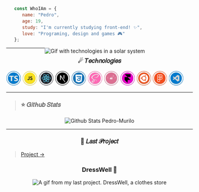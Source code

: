 ```jsx
   const WhoIAm = {
      name: "Pedro",
      age: 19,
      study: "I'm currently studying front-end! ✨",
      love: "Programing, design and games 🎮"
   };
```

<img  align="right" width="400px" src="https://github.com/Pedro-Murilo/Pedro-Murilo/blob/main/.github/solar-system.gif" alt="Gif with technologies in a solar system" />

---
<h3 align="center">☄ 𝑇𝑒𝑐ℎ𝑛𝑜𝑙𝑜𝑔𝑖𝑒𝑠</h3>

<p align="left">

  <img width="40px"  alt="Typescript" src="https://github.com/Pedro-Murilo/Pedro-Murilo/blob/main/.github/typescript-icon.svg" />

  <img width="40px" alt="JavaScript" src="https://github.com/Pedro-Murilo/Pedro-Murilo/blob/main/.github/js-icon.svg"/>

  <img width="40px" alt="React JS" src="https://github.com/Pedro-Murilo/Pedro-Murilo/blob/main/.github/react-icon.svg" />

  <img width="40px" alt="Next JS" src="https://github.com/Pedro-Murilo/Pedro-Murilo/blob/main/.github/nextjs-icon.svg"/>
  
  <img width="40px" alt="CSS3" src="https://github.com/Pedro-Murilo/Pedro-Murilo/blob/main/.github/css-icon.svg" />

  <img width="40px" alt="SASS" src="https://github.com/Pedro-Murilo/Pedro-Murilo/blob/main/.github/sass-icon.svg"/>

  <img width="40px" alt="Styled Components" src="https://github.com/Pedro-Murilo/Pedro-Murilo/blob/main/.github/styled-components-icon.svg" />

  <img width="40px" alt="Framer Motion" src="https://github.com/Pedro-Murilo/Pedro-Murilo/blob/main/.github/framer-motion-icon.svg"/>
  
  <img width="40px" alt="Ubuntu" src="https://github.com/Pedro-Murilo/Pedro-Murilo/blob/main/.github/ubuntu-icon.svg" />

  <img width="40px"  alt="Figma" src="https://github.com/Pedro-Murilo/Pedro-Murilo/blob/main/.github/figma-icon.svg"/>

  <img width="40px" alt="Visual Studio Code" src="https://github.com/Pedro-Murilo/Pedro-Murilo/blob/main/.github/vscode-icon.svg"/>
  
</p>

---
>### ⭐ 𝐺𝑖𝑡ℎ𝑢𝑏 𝑆𝑡𝑎𝑡𝑠

<p align="center">
<img align="center" src="https://github-readme-stats.vercel.app/api?username=Pedro-Murilo&count_private=true&bg_color=f0dec7&text_color=000&title_color=e80000&hide_border=true&line_height=24&show_icons=true&icon_color=FF0000&custom_title=Stats&hide=issues&card_height=300" alt="Github Stats Pedro-Murilo" />
</p>

---
<h3 align="center">🌟 𝐿𝑎𝑠𝑡 𝒫𝑟𝑜𝑗𝑒𝑐𝑡</h3>

> [Project →](https://www.figma.com/file/3kh9zt5OKNAf8LnqpuzehR/dresswell?node-id=0%3A1)


<h3 align="center">DressWell 👗</h3>

<p align="center">
  <img src="https://github.com/Pedro-Murilo/Pedro-Murilo/blob/main/.github/dresswell.gif" alt="A gif from my last project. DressWell, a clothes store"/>
</p>


 

